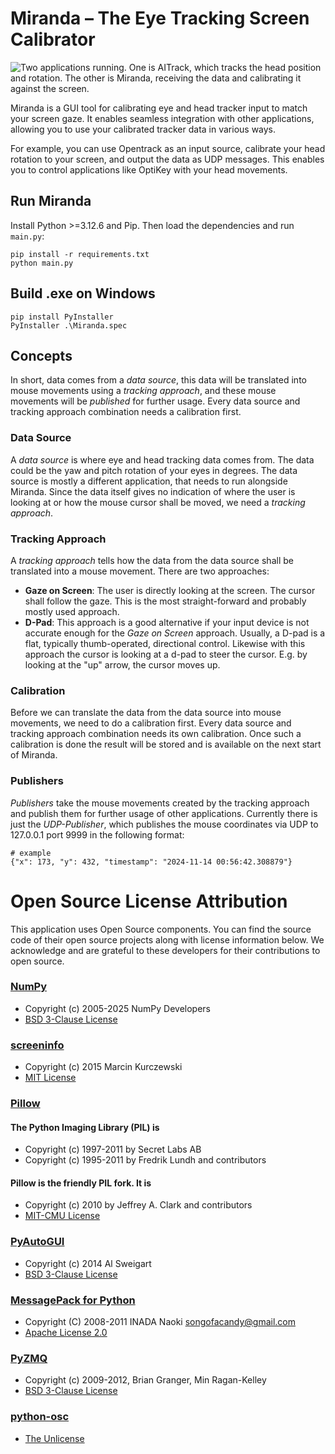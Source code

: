 # Miranda – The Eye Tracking Screen Calibrator

![Two applications running. One is AITrack, which tracks the head position and rotation. The other is Miranda, receiving the data and calibrating it against the screen.](assets/README_hero.png)

Miranda is a GUI tool for calibrating eye and head tracker input to match your screen gaze. It enables seamless integration with other applications, allowing you to use your calibrated tracker data in various ways.

For example, you can use Opentrack as an input source, calibrate your head rotation to your screen, and output the data as UDP messages. This enables you to control applications like OptiKey with your head movements.

## Run Miranda

Install Python >=3.12.6 and Pip. Then load the dependencies and run `main.py`:
```
pip install -r requirements.txt
python main.py
```

## Build .exe on Windows
```
pip install PyInstaller
PyInstaller .\Miranda.spec
```

## Concepts

In short, data comes from a _data source_, this data will be translated into mouse movements using a _tracking approach_, and these mouse movements will be _published_ for further usage. Every data source and tracking approach combination needs a calibration first.

### Data Source
A _data source_ is where eye and head tracking data comes from. The data could be the yaw and pitch rotation of your eyes in degrees. The data source is mostly a different application, that needs to run alongside Miranda. Since the data itself gives no indication of where the user is looking at or how the mouse cursor shall be moved, we need a _tracking approach_.

### Tracking Approach
A _tracking approach_ tells how the data from the data source shall be translated into a mouse movement. There are two approaches:

- **Gaze on Screen**: The user is directly looking at the screen. The cursor shall follow the gaze. This is the most straight-forward and probably mostly used approach.
- **D-Pad**: This approach is a good alternative if your input device is not accurate enough for the _Gaze on Screen_ approach. Usually, a D-pad is a flat, typically thumb-operated, directional control. Likewise with this approach the cursor is looking at a d-pad to steer the cursor. E.g. by looking at the "up" arrow, the cursor moves up.

### Calibration
Before we can translate the data from the data source into mouse movements, we need to do a calibration first. Every data source and tracking approach combination needs its own calibration. Once such a calibration is done the result will be stored and is available on the next start of Miranda.

### Publishers
_Publishers_ take the mouse movements created by the tracking approach and publish them for further usage of other applications. Currently there is just the _UDP-Publisher_, which publishes the mouse coordinates via UDP to 127.0.0.1 port 9999 in the following format:
```
# example
{"x": 173, "y": 432, "timestamp": "2024-11-14 00:56:42.308879"}
```

# Open Source License Attribution

This application uses Open Source components. You can find the source code of their open source projects along with license information below. We acknowledge and are grateful to these developers for their contributions to open source.

### [NumPy](https://numpy.org/)
- Copyright (c) 2005-2025 NumPy Developers
- [BSD 3-Clause License](https://github.com/numpy/numpy/blob/main/LICENSE.txt)

### [screeninfo](https://github.com/rr-/screeninfo)
- Copyright (c) 2015 Marcin Kurczewski
- [MIT License](https://github.com/rr-/screeninfo/blob/master/LICENSE.md)

### [Pillow](https://python-pillow.github.io/)
#### The Python Imaging Library (PIL) is
- Copyright (c) 1997-2011 by Secret Labs AB
- Copyright (c) 1995-2011 by Fredrik Lundh and contributors
#### Pillow is the friendly PIL fork. It is
- Copyright (c) 2010 by Jeffrey A. Clark and contributors
- [MIT-CMU License](https://github.com/python-pillow/Pillow/blob/main/LICENSE)

### [PyAutoGUI](https://github.com/asweigart/pyautogui)
- Copyright (c) 2014 Al Sweigart
- [BSD 3-Clause License](https://github.com/asweigart/pyautogui/blob/master/LICENSE.txt)

### [MessagePack for Python](https://msgpack.org/)
- Copyright (C) 2008-2011 INADA Naoki <songofacandy@gmail.com>
- [Apache License 2.0](https://github.com/msgpack/msgpack-python/blob/main/COPYING)

### [PyZMQ](https://zguide.zeromq.org/)
- Copyright (c) 2009-2012, Brian Granger, Min Ragan-Kelley
- [BSD 3-Clause License](https://github.com/zeromq/pyzmq/blob/main/LICENSE.md)

### [python-osc](https://github.com/attwad/python-osc)
- [The Unlicense](https://github.com/attwad/python-osc/blob/main/LICENSE.txt)
